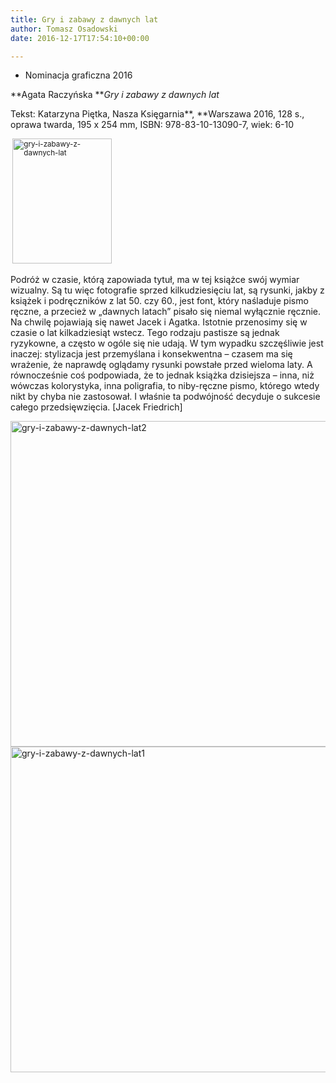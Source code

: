 ```yaml
---
title: Gry i zabawy z dawnych lat
author: Tomasz Osadowski
date: 2016-12-17T17:54:10+00:00

---
```

  * Nominacja graficzna 2016

**Agata Raczyńska **_Gry i zabawy z dawnych lat_

Tekst: Katarzyna Piętka, Nasza Księgarnia**, **Warszawa 2016, 128 s., oprawa twarda, 195 x 254 mm, ISBN: 978-83-10-13090-7, wiek: 6-10

<sub> <img class="alignnone size-medium wp-image-3912" src="http://www.ibby.pl/wp-content/uploads/2016/12/gry-i-zabawy-z-dawnych-lat-159x200.jpg" alt="gry-i-zabawy-z-dawnych-lat" width="159" height="200" srcset="http://www.ibby.pl/wp-content/uploads/2016/12/gry-i-zabawy-z-dawnych-lat-159x200.jpg 159w, http://www.ibby.pl/wp-content/uploads/2016/12/gry-i-zabawy-z-dawnych-lat-80x100.jpg 80w, http://www.ibby.pl/wp-content/uploads/2016/12/gry-i-zabawy-z-dawnych-lat.jpg 223w" sizes="(max-width: 159px) 100vw, 159px" /></sub>

Podróż w czasie, którą zapowiada tytuł, ma w tej książce swój wymiar wizualny. Są tu więc fotografie sprzed kilkudziesięciu lat, są rysunki, jakby z książek i podręczników z lat 50. czy 60., jest font, który naśladuje pismo ręczne, a przecież w „dawnych latach” pisało się niemal wyłącznie ręcznie. Na chwilę pojawiają się nawet Jacek i Agatka. Istotnie przenosimy się w czasie o lat kilkadziesiąt wstecz. Tego rodzaju pastisze są jednak ryzykowne, a często w ogóle się nie udają. W tym wypadku szczęśliwie jest inaczej: stylizacja jest przemyślana i konsekwentna – czasem ma się wrażenie, że naprawdę oglądamy rysunki powstałe przed wieloma laty. A równocześnie coś podpowiada, że to jednak książka dzisiejsza – inna, niż wówczas kolorystyka, inna poligrafia, to niby-ręczne pismo, którego wtedy nikt by chyba nie zastosował. I właśnie ta podwójność decyduje o sukcesie całego przedsięwzięcia. [Jacek Friedrich]

 <img class="alignnone wp-image-3914 size-large" src="http://www.ibby.pl/wp-content/uploads/2016/12/gry-i-zabawy-z-dawnych-lat2-800x521.jpg" alt="gry-i-zabawy-z-dawnych-lat2" width="800" height="521" srcset="http://www.ibby.pl/wp-content/uploads/2016/12/gry-i-zabawy-z-dawnych-lat2-800x521.jpg 800w, http://www.ibby.pl/wp-content/uploads/2016/12/gry-i-zabawy-z-dawnych-lat2-150x98.jpg 150w, http://www.ibby.pl/wp-content/uploads/2016/12/gry-i-zabawy-z-dawnych-lat2-300x195.jpg 300w, http://www.ibby.pl/wp-content/uploads/2016/12/gry-i-zabawy-z-dawnych-lat2-768x500.jpg 768w, http://www.ibby.pl/wp-content/uploads/2016/12/gry-i-zabawy-z-dawnych-lat2.jpg 1106w" sizes="(max-width: 800px) 100vw, 800px" /><img class="alignnone wp-image-3913 size-large" src="http://www.ibby.pl/wp-content/uploads/2016/12/gry-i-zabawy-z-dawnych-lat1-800x521.jpg" alt="gry-i-zabawy-z-dawnych-lat1" width="800" height="521" srcset="http://www.ibby.pl/wp-content/uploads/2016/12/gry-i-zabawy-z-dawnych-lat1-800x521.jpg 800w, http://www.ibby.pl/wp-content/uploads/2016/12/gry-i-zabawy-z-dawnych-lat1-150x98.jpg 150w, http://www.ibby.pl/wp-content/uploads/2016/12/gry-i-zabawy-z-dawnych-lat1-300x195.jpg 300w, http://www.ibby.pl/wp-content/uploads/2016/12/gry-i-zabawy-z-dawnych-lat1-768x500.jpg 768w, http://www.ibby.pl/wp-content/uploads/2016/12/gry-i-zabawy-z-dawnych-lat1.jpg 1106w" sizes="(max-width: 800px) 100vw, 800px" />

 
